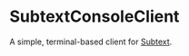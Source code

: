 # SubtextConsoleClient
A simple, terminal-based client for [Subtext](https://github.com/RetroAsgardian/Subtext).
